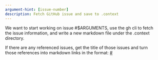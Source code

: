 ```yaml
---
argument-hint: [issue-number]
description: Fetch GitHub issue and save to .context
---
```


We want to start working on issue #$ARGUMENTS, use the gh cli to fetch the issue
information, and write a new markdown file under the .context directory.

If there are any referenced issues, get the title of those issues and turn those
references into markdown links in the format:
[#<number> <title of issue>](<github url>)

The format of the file should be:

```markdown
# #<issue number>: <issue title>

**Status:** <status>  
**Created:** <created>  
**Updated:** <updated>  
**Assignee:** <assignee>  
**Labels:** <label>,<label>

<issue description>
```

Write into a file
.context/shared/issues/issue-<number>-<short-hypenated-name>.md
